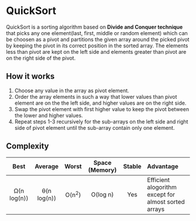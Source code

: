 # QuickSort

QuickSort is a sorting algorithm based on **Divide and Conquer technique** that picks any one element(last, first, middle or random element) which can be choosen as a pivot and partitions the given array around the picked pivot by keeping the pivot in its correct position in the sorted array. The elements less than pivot are kept on the left side and elements greater than pivot are on the right side of the pivot.

## How it works
1. Choose any value in the array as pivot element.
2. Order the array elements in such a way that lower values than pivot element are on the the left side, and higher values are on the right side.
3. Swap the pivot element with first higher value to keep the pivot between the lower and higher values.
4. Repeat steps 1-3 recursively for the sub-arrays on the left side and right side of pivot element until the sub-array contain only one element.

## Complexity

| Best            | Average             | Worst               | Space (Memory)    | Stable    | Advantage  |
| :-------------: | :-----------------: | :-----------------: | :-------: | :-------: | :-------- |
|  Ω(n log(n))               | θ(n log(n))       | O(n<sup>2</sup>)       | O(log n)         | Yes       |   Efficient alogorithm except for almost sorted arrays        |